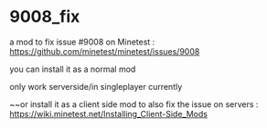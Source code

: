 # 9008_fix

a mod to fix issue #9008 on Minetest :
https://github.com/minetest/minetest/issues/9008

you can install it as a normal mod

only work serverside/in singleplayer currently

~~or install it as a client side mod to also fix the issue on servers :
https://wiki.minetest.net/Installing_Client-Side_Mods
